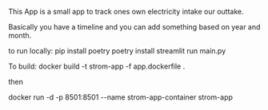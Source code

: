 This App is a small app to track ones own electricity intake our outtake. 

Basically you have a timeline and you can add something based on year and month. 


to run locally:
pip install poetry
poetry install
streamlit run main.py  

To build:
docker build -t strom-app -f app.dockerfile .

then

docker run -d -p 8501:8501 --name strom-app-container strom-app